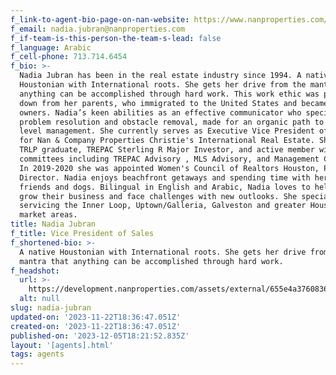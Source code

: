```yaml
---
f_link-to-agent-bio-page-on-nan-website: https://www.nanproperties.com/agents/75063-nadia-jubran
f_email: nadia.jubran@nanproperties.com
f_if-team-is-this-person-the-team-s-lead: false
f_language: Arabic
f_cell-phone: 713.714.6454
f_bio: >-
  Nadia Jubran has been in the real estate industry since 1994. A native
  Houstonian with International roots. She gets her drive from the mantra that
  anything can be accomplished through hard work. This work ethic was passed
  down from her parents, who immigrated to the United States and became business
  owners. Nadia’s keen abilities as an effective communicator who specializes in
  problem resolution and obstacle removal, made for an organic path to executive
  level management. She currently serves as Executive Vice President of Sales
  for Nan & Company Properties Christie's International Real Estate. She is a
  TRLP graduate, TREPAC Sterling R Major Investor, and active member with HAR
  committees including TREPAC Advisory , MLS Advisory, and Management Central.
  In 2019-2020 she was appointed Women's Council of Realtors Houston, Programs
  Director. Nadia enjoys beachfront getaways and spending time with her family,
  friends and dogs. Bilingual in English and Arabic, Nadia loves to help agents
  grow their business and face challenges with new outlooks. She specializes in
  servicing the Inner Loop, Uptown/Galleria, Galveston and greater Houston
  market areas.
title: Nadia Jubran
f_title: Vice President of Sales
f_shortened-bio: >-
  A native Houstonian with International roots. She gets her drive from the
  mantra that anything can be accomplished through hard work.
f_headshot:
  url: >-
    https://development.nanproperties.com/assets/external/655e4a3760836c380eae5d36_7f228c17fa463ef5f5dba1beb2608e44.webp
  alt: null
slug: nadia-jubran
updated-on: '2023-11-22T18:36:47.051Z'
created-on: '2023-11-22T18:36:47.051Z'
published-on: '2023-12-05T18:21:52.835Z'
layout: '[agents].html'
tags: agents
---
```



